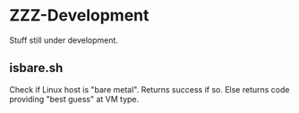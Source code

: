 # ZZZ-Development
Stuff still under development. 

## isbare.sh
Check if Linux host is "bare metal". Returns success if so. 
Else returns code providing "best guess" at VM type.
